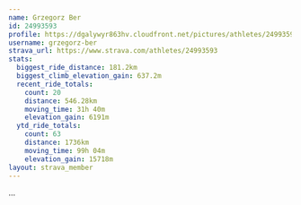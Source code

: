 ```yaml
---
name: Grzegorz Ber
id: 24993593
profile: https://dgalywyr863hv.cloudfront.net/pictures/athletes/24993593/7453165/11/large.jpg
username: grzegorz-ber
strava_url: https://www.strava.com/athletes/24993593
stats:
  biggest_ride_distance: 181.2km
  biggest_climb_elevation_gain: 637.2m
  recent_ride_totals:
    count: 20
    distance: 546.28km
    moving_time: 31h 40m
    elevation_gain: 6191m
  ytd_ride_totals:
    count: 63
    distance: 1736km
    moving_time: 99h 04m
    elevation_gain: 15718m
layout: strava_member
--- 
```

...
